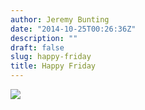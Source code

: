 ```yaml
---
author: Jeremy Bunting
date: "2014-10-25T00:26:36Z"
description: ""
draft: false
slug: happy-friday
title: Happy Friday
---
```


![](/img/2014/Oct/pl4y8us.gif)

